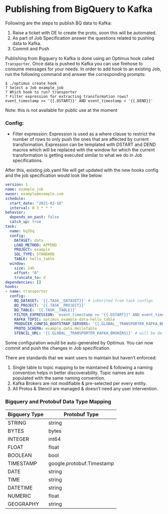 # Publishing from BigQuery to Kafka

Following are the steps to publish BQ data to Kafka:

1. Raise a ticket with DE to create the proto, soon this will be automated.
2. As part of Job Specification answer the questions related to pushing data to Kafka.
3. Commit and Push

Publishing from Bigquery to Kafka is done using an Optimus hook called `Transporter`. 
Once data is pushed to Kafka you can use firehose to consume messages for your needs. 
In order to add hook to an existing Job, run the following command and answer the 
corresponding prompts:

```
$ ./optimus create hook
? Select a Job example_job
? Which hook to run? transporter
? Filter expression for extracting transformation rows? event_timestamp >= '{{.DSTART}}' AND event_timestamp < '{{.DEND}}'
```
Note: this is not available for public use at the moment

### Config:

- Filter expression: Expression is used as a where clause to restrict the number of rows to only push the ones 
that are affected by current transformation. Expression can be templated with DSTART and DEND macros which will be replaced with the window for which the current transformation is getting executed similar to what we do in Job specifications.

After this, existing job.yaml file will get updated with the new hooks config and the job specification would look like below:

```yaml
version: 1
name: example_job
owner: example@example.com
schedule:
  start_date: "2021-02-18"
  interval: 0 3 * * *
behavior:
  depends_on_past: false
  catch_up: true
task:
  name: bq2bq
  config:
    DATASET: data
    LOAD_METHOD: APPEND
    PROJECT: example
    SQL_TYPE: STANDARD
    TABLE: hello_table
  window:
    size: 24h
    offset: "0"
    truncate_to: d
dependencies: []
hooks:
- name: transporter
  config:
    BQ_DATASET: '{{.TASK__DATASET}}' # inherited from task configs
    BQ_PROJECT: '{{.TASK__PROJECT}}'
    BQ_TABLE: '{{.TASK__TABLE}}'
    FILTER_EXPRESSION: 'event_timestamp >= "{{.DSTART}}" AND event_timestamp < "{{.DEND}}"'
    KAFKA_TOPIC: optimus_example-data-hello_table
    PRODUCER_CONFIG_BOOTSTRAP_SERVERS: '{{.GLOBAL__TRANSPORTER_KAFKA_BROKERS}}'
    PROTO_SCHEMA: example.data.HelloTable
    STENCIL_URL: '{{.GLOBAL__TRANSPORTER_KAFKA_BROKERS}}' # will be defined as global config
```

Some configuration would be auto-generated by Optimus. 
You can now commit and push the changes in Job specification.

There are standards that we want users to maintain but haven’t enforced:

1. Single table to topic mapping to be maintained & following a naming convention 
   helps in better discoverability. Topic names are auto populated with the same naming convention.
2. Kafka Brokers are not modifiable & pre-selected per every entity.
3. All Protos & Stencil are managed & doesn’t need any user intervention.

### Bigquery and Protobuf Data Type Mapping

| Bigquery Type | Protobuf Type             |
|---------------|---------------------------|
| STRING        | string                    |
| BYTES         | bytes                     |
| INTEGER       | int64                     |
| FLOAT         | float                     |
| BOOLEAN       | bool                      |
| TIMESTAMP     | google.protobuf.Timestamp |
| DATE          | string                    |
| TIME          | string                    |
| DATETIME      | string                    |
| NUMERIC       | float                     |
| GEOGRAPHY     | string                    |
